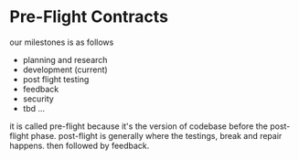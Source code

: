 # Pre-Flight Contracts

our milestones is as follows

-   planning and research
-   development (current)
-   post flight testing
-   feedback
-   security
-   tbd ...

it is called pre-flight because it's the version of codebase before the post-flight phase.
post-flight is generally where the testings, break and repair happens. then followed by feedback.
